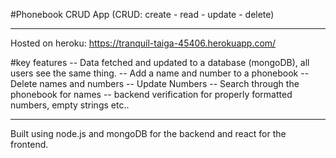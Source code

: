 #Phonebook CRUD App
(CRUD: create - read - update - delete)

---

Hosted on heroku: https://tranquil-taiga-45406.herokuapp.com/

#key features
-- Data fetched and updated to a database (mongoDB), all users see the same thing.
-- Add a name and number to a phonebook
-- Delete names and numbers
-- Update Numbers
-- Search through the phonebook for names
-- backend verification for properly formatted numbers, empty strings etc..

---

Built using node.js and mongoDB for the backend and react for the frontend.
